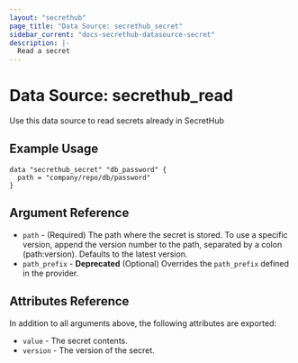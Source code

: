 ```yaml
---
layout: "secrethub"
page_title: "Data Source: secrethub_secret"
sidebar_current: "docs-secrethub-datasource-secret"
description: |-
  Read a secret
---
```


# Data Source: secrethub_read

Use this data source to read secrets already in SecretHub

## Example Usage

```hcl
data "secrethub_secret" "db_password" {
  path = "company/repo/db/password"
}
```

## Argument Reference

* `path` - (Required) The path where the secret is stored. To use a specific version, append the version number to the path, separated by a colon (path:version). Defaults to the latest version.
* `path_prefix` - **Deprecated** (Optional) Overrides the `path_prefix` defined in the provider.

## Attributes Reference

In addition to all arguments above, the following attributes are exported:

* `value` - The secret contents.
* `version` - The version of the secret.
